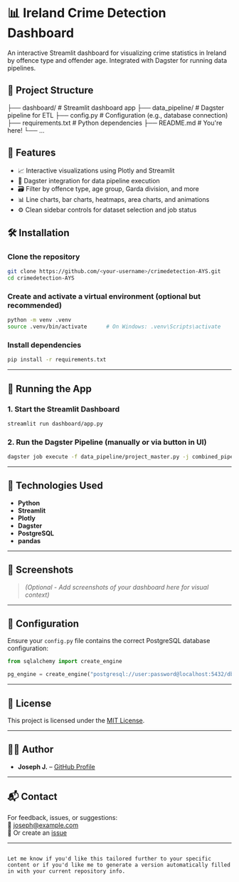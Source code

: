
# 📊 Ireland Crime Detection Dashboard

An interactive Streamlit dashboard for visualizing crime statistics in Ireland by offence type and offender age. Integrated with Dagster for running data pipelines.

## 📁 Project Structure


├── dashboard/              # Streamlit dashboard app
├── data_pipeline/          # Dagster pipeline for ETL
├── config.py               # Configuration (e.g., database connection)
├── requirements.txt        # Python dependencies
├── README.md               # You're here!
└── ...




## 🚀 Features

- 📈 Interactive visualizations using Plotly and Streamlit
- 🧠 Dagster integration for data pipeline execution
- 🗃️ Filter by offence type, age group, Garda division, and more
- 📊 Line charts, bar charts, heatmaps, area charts, and animations
- ⚙️ Clean sidebar controls for dataset selection and job status



## 🛠️ Installation

### Clone the repository
```bash
git clone https://github.com/<your-username>/crimedetection-AYS.git
cd crimedetection-AYS
```

### Create and activate a virtual environment (optional but recommended)
```bash
python -m venv .venv
source .venv/bin/activate      # On Windows: .venv\Scripts\activate
```

### Install dependencies
```bash
pip install -r requirements.txt
```

---

## 🧪 Running the App

### 1. Start the Streamlit Dashboard
```bash
streamlit run dashboard/app.py
```

### 2. Run the Dagster Pipeline (manually or via button in UI)
```bash
dagster job execute -f data_pipeline/project_master.py -j combined_pipeline_job
```

---

## 🧩 Technologies Used

- **Python**
- **Streamlit**
- **Plotly**
- **Dagster**
- **PostgreSQL**
- **pandas**

---

## 📸 Screenshots

> _(Optional - Add screenshots of your dashboard here for visual context)_

---

## 🧰 Configuration

Ensure your `config.py` file contains the correct PostgreSQL database configuration:

```python
from sqlalchemy import create_engine

pg_engine = create_engine("postgresql://user:password@localhost:5432/dbname")
```

---

## 📝 License

This project is licensed under the [MIT License](LICENSE).

---

## 🙋‍♂️ Author

- **Joseph J.** – [GitHub Profile](https://github.com/JosephJ7)

---

## 📬 Contact

For feedback, issues, or suggestions:  
📧 joseph@example.com  
📁 Or create an [issue](https://github.com/JosephJ7/crimedetection-AYS/issues)

---

```

Let me know if you'd like this tailored further to your specific content or if you'd like me to generate a version automatically filled in with your current repository info.